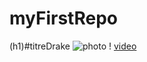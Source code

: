 # myFirstRepo
(h1)#titreDrake
![photo](https://i.ytimg.com/vi/OjgBxXNP3gw/hq720.jpg?sqp=-oaymwEcCOgCEMoBSFXyq4qpAw4IARUAAIhCGAFwAcABBg==&rs=AOn4CLCbm_FNmhPfdwQws__nZZJHd46cng)
! [video](https://www.youtube.com/watch?v=OjgBxXNP3gw)
